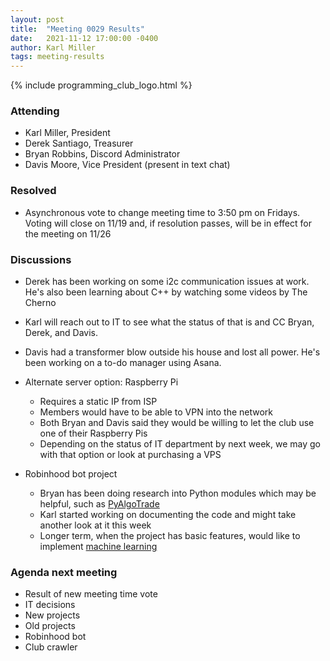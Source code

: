 ```yaml
---
layout: post
title:  "Meeting 0029 Results"
date:   2021-11-12 17:00:00 -0400
author: Karl Miller
tags: meeting-results
---
```


{% include programming_club_logo.html %}

### Attending

- Karl Miller, President
- Derek Santiago, Treasurer
- Bryan Robbins, Discord Administrator
- Davis Moore, Vice President (present in text chat)

### Resolved

- Asynchronous vote to change meeting time to 3:50 pm on Fridays. Voting will close on 11/19 and, if resolution passes, will be in effect for the meeting on 11/26

### Discussions 

- Derek has been working on some i2c communication issues at work. He's also been learning about C++ by watching some videos by The Cherno

- Karl will reach out to IT to see what the status of that is and CC Bryan, Derek, and Davis.

- Davis had a transformer blow outside his house and lost all power. He's been working on a to-do manager using Asana. 

- Alternate server option: Raspberry Pi
	- Requires a static IP from ISP
	- Members would have to be able to VPN into the network
	- Both Bryan and Davis said they would be willing to let the club use one of their Raspberry Pis 
	- Depending on the status of IT department by next week, we may go with that option or look at purchasing a VPS
	
- Robinhood bot project 
	- Bryan has been doing research into Python modules which may be helpful, such as [PyAlgoTrade](http://gbeced.github.io/pyalgotrade/docs/v0.20/html/index.html)
	- Karl started working on documenting the code and might take another look at it this week 
	- Longer term, when the project has basic features, would like to implement [machine learning](https://www.kdnuggets.com/2018/10/simple-neural-network-python.html)
	
### Agenda next meeting

- Result of new meeting time vote 
- IT decisions
- New projects
- Old projects
- Robinhood bot 
- Club crawler